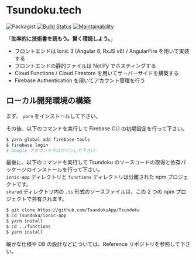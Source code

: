 # Tsundoku.tech

![Packagist](https://img.shields.io/packagist/l/doctrine/orm.svg) [![Build Status](https://travis-ci.com/TsundokuApp/Tsundoku.svg?branch=develop)](https://travis-ci.com/TsundokuApp/Tsundoku) [![Maintainability](https://api.codeclimate.com/v1/badges/24df2547bd334d08558a/maintainability)](https://codeclimate.com/github/TsundokuApp/Tsundoku/maintainability)

「**効率的に技術書を読もう。賢く積読しよう。**」

- フロントエンドは Ionic 3 (Angular 6, RxJS v6) / AngularFire を用いて実装する
- フロントエンドの静的ファイルは Netlify でホスティングする
- Cloud Functions / Cloud Firestore を用いてサーバーサイドを構築する
- Firebase Authentication を用いてアカウント管理を行う

## ローカル開発環境の構築

まず、 ``yarn`` をインストールして下さい。

その後、以下のコマンドを実行して Firebase CLI の初期設定を行って下さい。

```bash
$ yarn global add firebase-tools
$ firebase login
# Google アカウントでログインして下さい
```

最後に、以下のコマンドを実行して Tsundoku のソースコードの取得と依存パッケージのインストールを行って下さい。  
``ionic-app`` ディレクトリと ``functions`` ディレクトリは分離された npm プロジェクトです。  
``shared`` ディレクトリ内の ``.ts`` 形式のソースファイルは、この 2 つの npm プロジェクトで共有されます。

```bash
$ git clone https://github.com/TsundokuApp/Tsundoku
$ cd Tsundoku/ionic-app
$ yarn install
$ cd ../functions
$ yarn install
```

細かな仕様や DB の設計などについては、Reference リポジトリを参照して下さい。
